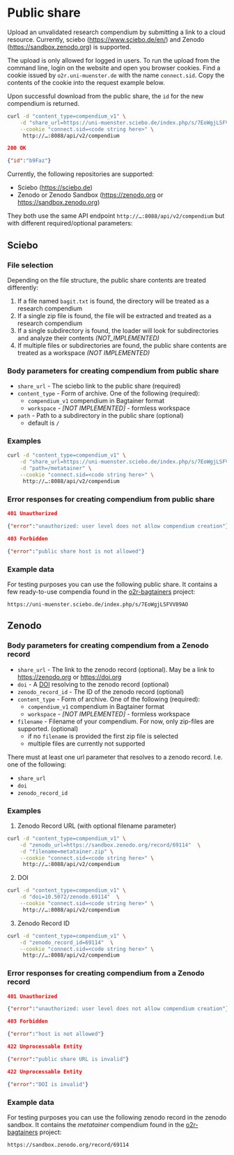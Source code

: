 # Public share

Upload an unvalidated research compendium by submitting a link to a cloud resource. Currently, sciebo (https://www.sciebo.de/en/) and Zenodo (https://sandbox.zenodo.org) is supported.

The upload is only allowed for logged in users. To run the upload from the command line, login on the website and open you browser cookies. Find a cookie issued by `o2r.uni-muenster.de` with the name `connect.sid`. Copy the contents of the cookie into the request example below.

Upon successful download from the public share, the `id` for the new compendium is returned.

```bash
curl -d "content_type=compendium_v1" \
    -d "share_url=https://uni-muenster.sciebo.de/index.php/s/7EoWgjLSFVV89AO"  \
    --cookie "connect.sid=<code string here>" \
     http://…:8088/api/v2/compendium
```

```json
200 OK

{"id":"b9Faz"}
```

Currently, the following repositories are supported:

- Sciebo (https://sciebo.de)
- Zenodo or Zenodo Sandbox (https://zenodo.org or https://sandbox.zenodo.org)

They both use the same API endpoint `http://…:8088/api/v2/compendium` but with different required/optional parameters:

## Sciebo 

### File selection

Depending on the file structure, the public share contents are treated differently:

1. If a file named `bagit.txt` is found, the directory will be treated as a research compendium
2. If a single zip file is found, the file will be extracted and treated as a research compendium
3. If a single subdirectory is found, the loader will look for subdirectories and analyze their contents _(NOT_IMPLEMENTED)_
4. If multiple files or subdirectories are found, the public share contents are treated as a workspace _(NOT IMPLEMENTED)_

### Body parameters for creating compendium from public share

- `share_url` - The sciebo link to the public share (required)
- `content_type` - Form of archive. One of the following (required):
    - `compendium_v1` compendium in Bagtainer format
    - `workspace` - _[NOT IMPLEMENTED]_ - formless workspace
- `path` - Path to a subdirectory in the public share (optional)
    - default is `/`

### Examples

```bash
curl -d "content_type=compendium_v1" \
    -d "share_url=https://uni-muenster.sciebo.de/index.php/s/7EoWgjLSFVV89AO"  \
    -d "path=/metatainer" \
    --cookie "connect.sid=<code string here>" \
     http://…:8088/api/v2/compendium
```

### Error responses for creating compendium from public share

```json
401 Unauthorized

{"error":"unauthorized: user level does not allow compendium creation"}
```

```json
403 Forbidden

{"error":"public share host is not allowed"}
```

### Example data

For testing purposes you can use the following public share. It contains a few ready-to-use compendia found in the [o2r-bagtainers](https://github.com/o2r-project/o2r-bagtainers) project:

`https://uni-muenster.sciebo.de/index.php/s/7EoWgjLSFVV89AO`

## Zenodo

### Body parameters for creating compendium from a Zenodo record

- `share_url` - The link to the zenodo record (optional). May be a link to https://zenodo.org or https://doi.org
- `doi` - A [DOI](https://doi.org) resolving to the zenodo record (optional)
- `zenodo_record_id` - The ID of the zenodo record (optional)
- `content_type` - Form of archive. One of the following (required):
    - `compendium_v1` compendium in Bagtainer format
    - `workspace` - _[NOT IMPLEMENTED]_ - formless workspace
- `filename` - Filename of your compendium. For now, only zip-files are supported. (optional)
    - if no `filename` is provided the first zip file is selected
    - multiple files are currently not supported

There must at least one url parameter that resolves to a zenodo record. I.e. one of the following:

- `share_url`
- `doi`
- `zenodo_record_id`

### Examples

1. Zenodo Record URL (with optional filename parameter)

```bash
curl -d "content_type=compendium_v1" \
    -d "zenodo_url=https://sandbox.zenodo.org/record/69114"  \
    -d "filename=metatainer.zip" \
    --cookie "connect.sid=<code string here>" \
     http://…:8088/api/v2/compendium
```

2. DOI

```bash
curl -d "content_type=compendium_v1" \
    -d "doi=10.5072/zenodo.69114"  \
    --cookie "connect.sid=<code string here>" \
     http://…:8088/api/v2/compendium
```

3. Zenodo Record ID

```bash
curl -d "content_type=compendium_v1" \
    -d "zenodo_record_id=69114"  \
    --cookie "connect.sid=<code string here>" \
     http://…:8088/api/v2/compendium
```

### Error responses for creating compendium from a Zenodo record

```json
401 Unauthorized

{"error":"unauthorized: user level does not allow compendium creation"}
```

```json
403 Forbidden

{"error":"host is not allowed"}
```

```json
422 Unprocessable Entity

{"error":"public share URL is invalid"}
```

```json
422 Unprocessable Entity

{"error":"DOI is invalid"}
```

### Example data

For testing purposes you can use the following zenodo record in the zenodo sandbox. It contains the _metatainer_ compendium found in the [o2r-bagtainers](https://github.com/o2r-project/o2r-bagtainers) project:

`https://sandbox.zenodo.org/record/69114`



